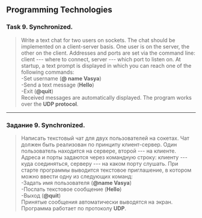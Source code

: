 ## Programming Technologies
### Task 9. Synchronized.
>Write a text chat for two users on sockets. The chat should be implemented on a client-server basis. One user is on the server, the other on the client. Addresses and ports are set via the command line: client --- where to connect, server --- which port to listen on. At startup, a text prompt is displayed in which you can reach one of the following commands:  
-Set username (**@ name Vasya**)  
-Send a text message (**Hello**)  
-Exit (**@quit**)  
Received messages are automatically displayed. The program works over the **UDP protocol**.
---
### Задание 9. Synchronized.
>Написать текстовый чат для двух пользователей на сокетах. Чат должен быть реализован по принципу клиент-сервер. Один пользователь находится на сервере, второй --- на клиенте. Адреса и порты задаются через командную строку: клиенту --- куда соединяться, серверу --- на каком порту слушать. При старте программы выводится текстовое приглашение, в котором можно ввести одну из следующих команд:  
-Задать имя пользователя (**@name Vasya**)  
-Послать текстовое сообщение (**Hello**)  
-Выход (**@quit**)  
Принятые сообщения автоматически выводятся на экран. Программа работает по протоколу **UDP**.